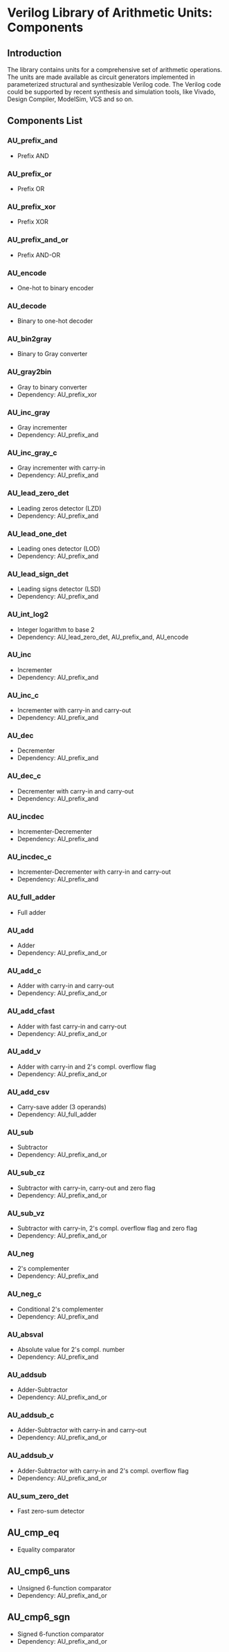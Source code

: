 # Verilog Library of Arithmetic Units: Components


## Introduction
The library contains units for a comprehensive set of arithmetic operations. The units are made available as circuit generators implemented in parameterized structural and synthesizable Verilog code.
The Verilog code could be supported by recent synthesis and simulation tools, like Vivado, Design Compiler, ModelSim, VCS and so on.


## Components List

### AU_prefix_and
* Prefix AND

### AU_prefix_or
* Prefix OR

### AU_prefix_xor
* Prefix XOR

### AU_prefix_and_or
* Prefix AND-OR

### AU_encode
* One-hot to binary encoder

### AU_decode
* Binary to one-hot decoder

### AU_bin2gray
* Binary to Gray converter

### AU_gray2bin
* Gray to binary converter
* Dependency: AU_prefix_xor

### AU_inc_gray
* Gray incrementer
* Dependency: AU_prefix_and

### AU_inc_gray_c
* Gray incrementer with carry-in
* Dependency: AU_prefix_and

### AU_lead_zero_det
* Leading zeros detector (LZD)
* Dependency: AU_prefix_and

### AU_lead_one_det
* Leading ones detector (LOD)
* Dependency: AU_prefix_and

### AU_lead_sign_det
* Leading signs detector (LSD)
* Dependency: AU_prefix_and

### AU_int_log2
* Integer logarithm to base 2
* Dependency: AU_lead_zero_det, AU_prefix_and, AU_encode

### AU_inc
* Incrementer
* Dependency: AU_prefix_and

### AU_inc_c
* Incrementer with carry-in and carry-out
* Dependency: AU_prefix_and

### AU_dec
* Decrementer
* Dependency: AU_prefix_and

### AU_dec_c
* Decrementer with carry-in and carry-out
* Dependency: AU_prefix_and

### AU_incdec
* Incrementer-Decrementer
* Dependency: AU_prefix_and

### AU_incdec_c
* Incrementer-Decrementer with carry-in and carry-out
* Dependency: AU_prefix_and

### AU_full_adder
* Full adder

### AU_add
* Adder
* Dependency: AU_prefix_and_or

### AU_add_c
* Adder with carry-in and carry-out
* Dependency: AU_prefix_and_or

### AU_add_cfast
* Adder with fast carry-in and carry-out
* Dependency: AU_prefix_and_or

### AU_add_v
* Adder with carry-in and 2's compl. overflow flag
* Dependency: AU_prefix_and_or

### AU_add_csv
* Carry-save adder (3 operands)
* Dependency: AU_full_adder

### AU_sub
* Subtractor
* Dependency: AU_prefix_and_or

### AU_sub_cz
* Subtractor with carry-in, carry-out and zero flag
* Dependency: AU_prefix_and_or

### AU_sub_vz
* Subtractor with carry-in, 2's compl. overflow flag and zero flag
* Dependency: AU_prefix_and_or

### AU_neg
* 2's complementer
* Dependency: AU_prefix_and

### AU_neg_c
* Conditional 2's complementer
* Dependency: AU_prefix_and

### AU_absval
* Absolute value for 2's compl. number
* Dependency: AU_prefix_and

### AU_addsub
* Adder-Subtractor
* Dependency: AU_prefix_and_or

### AU_addsub_c
* Adder-Subtractor with carry-in and carry-out
* Dependency: AU_prefix_and_or

### AU_addsub_v
* Adder-Subtractor with carry-in and 2's compl. overflow flag
* Dependency: AU_prefix_and_or

### AU_sum_zero_det
* Fast zero-sum detector

## AU_cmp_eq
* Equality comparator

## AU_cmp6_uns
* Unsigned 6-function comparator
* Dependency: AU_prefix_and_or

## AU_cmp6_sgn
* Signed 6-function comparator
* Dependency: AU_prefix_and_or
